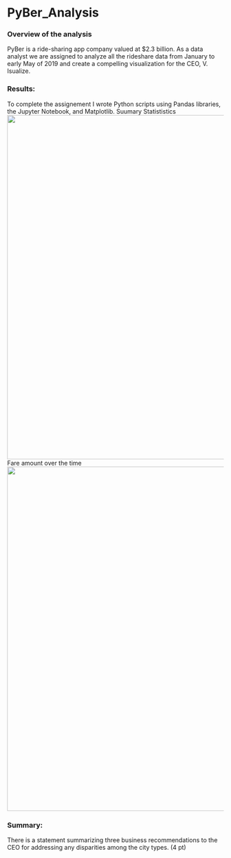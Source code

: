# PyBer_Analysis

### Overview of the analysis

PyBer is a ride-sharing app company valued at $2.3 billion. As a data analyst we are assigned to analyze all the rideshare data from January to early May of 2019 and create a compelling visualization for the CEO, V. Isualize.

### Results:
To complete the assignement I wrote Python scripts using Pandas libraries, the Jupyter Notebook, and Matplotlib. 
Suumary Statististics
<img src="https://github.com/ArmineKhanan/PyBer_Analysis/blob/main/Pyber%20Summary%20.png" width="800" />
Fare amount over the time
<img src="https://github.com/ArmineKhanan/PyBer_Analysis/blob/main/Total%20Fare%20by%20City%20Type.png" width="800" />


### Summary:

There is a statement summarizing three business recommendations to the CEO for addressing any disparities among the city types. (4 pt)
